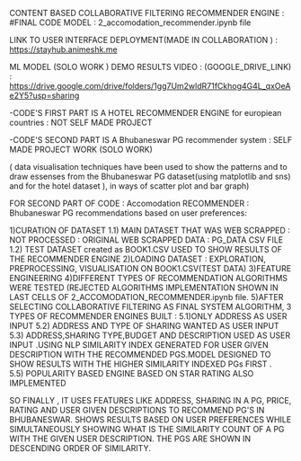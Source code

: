 CONTENT BASED COLLABORATIVE FILTERING RECOMMENDER ENGINE :
#FINAL CODE MODEL : 2_accomodation_recommender.ipynb file

LINK TO USER INTERFACE DEPLOYMENT(MADE IN COLLABORATION )  :
     https://stayhub.animeshk.me

ML MODEL (SOLO WORK ) DEMO RESULTS VIDEO : (GOOGLE_DRIVE_LINK) :
   https://drive.google.com/drive/folders/1gg7Um2wldR71fCkhog4G4L_qxOeAe2Y5?usp=sharing
     
-CODE'S FIRST PART IS A HOTEL RECOMMENDER ENGINE for europiean countries : NOT SELF MADE PROJECT

-CODE'S SECOND PART IS A Bhubaneswar PG recommender system  : SELF MADE PROJECT WORK (SOLO WORK)

( data visualisation techniques have been used to show the patterns and to draw essenses from the Bhubaneswar PG dataset(using matplotlib and sns) and for the hotel dataset ),
in ways of scatter plot and bar graph)

FOR SECOND PART OF CODE : Accomodation RECOMMENDER : Bhubaneswar PG recommendations based on user preferences: 

1)CURATION OF DATASET 
    1.1) MAIN DATASET THAT WAS WEB SCRAPPED :  NOT PROCESSED : ORIGINAL WEB SCRAPPED DATA : PG_DATA CSV FILE
    1.2) TEST DATASET created as BOOK1.CSV USED TO SHOW RESULTS OF THE RECOMMENDER ENGINE
2)LOADING DATASET : EXPLORATION, PREPROCESSING, VISUALISATION ON BOOK1.CSV(TEST DATA)
3)FEATURE ENGINEERING
4)DIFFERENT TYPES OF RECOMMENDATION ALGORITHMS WERE TESTED (REJECTED ALGORITHMS IMPLEMENTATION SHOWN IN LAST CELLS OF 2_ACCOMODATION_RECOMMENDER.ipynb file.
5)AFTER SELECTING COLLABORATIVE FILTERING AS FINAL SYSTEM ALGORITHM, 3 TYPES OF RECOMMENDER ENGINES BUILT :
      5.1)ONLY ADDRESS AS USER INPUT
      5.2) ADDRESS AND TYPE OF SHARING WANTED AS USER INPUT
      5.3) ADDRESS,SHARING TYPE,BUDGET AND DESCRIPTION USED AS USER INPUT .USING NLP SIMILARITY INDEX GENERATED FOR USER GIVEN DESCRIPTION WITH THE RECOMMENDED PGS.MODEL 
           DESIGNED TO SHOW RESULTS WITH THE HIGHER SIMILARITY INDEXED PGs FIRST .  
      5.5) POPULARITY BASED ENGINE BASED ON STAR RATING ALSO IMPLEMENTED     
           

 SO FINALLY , IT USES FEATURES LIKE ADDRESS, SHARING IN A PG, PRICE, RATING AND USER GIVEN DESCRIPTIONS TO RECOMMEND PG'S IN BHUBANESWAR.
SHOWS RESULTS BASED ON USER PREFERENCES WHILE SIMULTANEOUSLY SHOWING WHAT IS THE SIMILARITY COUNT OF A PG WITH THE GIVEN USER DESCRIPTION.
THE PGS ARE SHOWN IN DESCENDING ORDER OF SIMILARITY.


